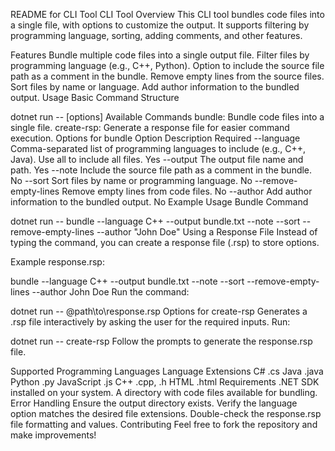 README for CLI Tool
CLI Tool Overview
This CLI tool bundles code files into a single file, with options to customize the output. It supports filtering by programming language, sorting, adding comments, and other features.

Features
Bundle multiple code files into a single output file.
Filter files by programming language (e.g., C++, Python).
Option to include the source file path as a comment in the bundle.
Remove empty lines from the source files.
Sort files by name or language.
Add author information to the bundled output.
Usage
Basic Command Structure

dotnet run -- <command> [options]
Available Commands
bundle: Bundle code files into a single file.
create-rsp: Generate a response file for easier command execution.
Options for bundle
Option	Description	Required
--language <language>	Comma-separated list of programming languages to include (e.g., C++, Java). Use all to include all files.	Yes
--output <output>	The output file name and path.	Yes
--note	Include the source file path as a comment in the bundle.	No
--sort	Sort files by name or programming language.	No
--remove-empty-lines	Remove empty lines from code files.	No
--author <author>	Add author information to the bundled output.	No
Example Usage
Bundle Command

dotnet run -- bundle --language C++ --output bundle.txt --note --sort --remove-empty-lines --author "John Doe"
Using a Response File
Instead of typing the command, you can create a response file (.rsp) to store options.

Example response.rsp:


bundle
--language C++
--output bundle.txt
--note
--sort
--remove-empty-lines
--author John Doe
Run the command:


dotnet run -- @path\to\response.rsp
Options for create-rsp
Generates a .rsp file interactively by asking the user for the required inputs.
Run:


dotnet run -- create-rsp
Follow the prompts to generate the response.rsp file.

Supported Programming Languages
Language	Extensions
C#	.cs
Java	.java
Python	.py
JavaScript	.js
C++	.cpp, .h
HTML	.html
Requirements
.NET SDK installed on your system.
A directory with code files available for bundling.
Error Handling
Ensure the output directory exists.
Verify the language option matches the desired file extensions.
Double-check the response.rsp file formatting and values.
Contributing
Feel free to fork the repository and make improvements!

